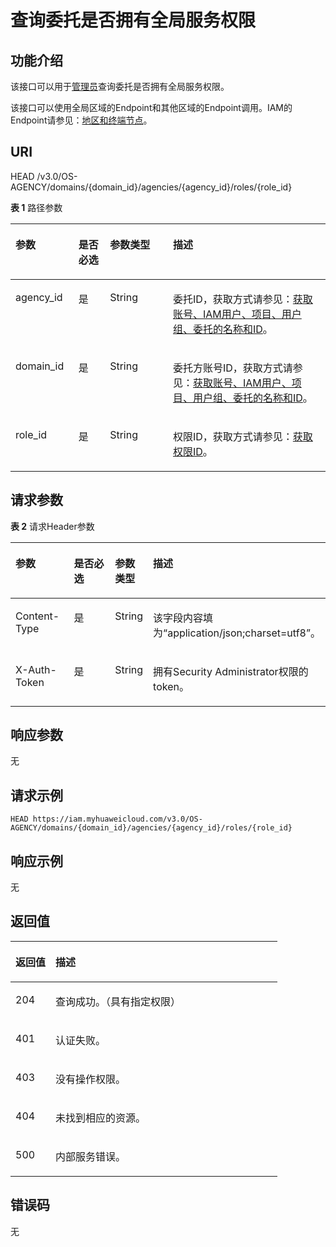 # 查询委托是否拥有全局服务权限<a name="iam_12_0010"></a>

## 功能介绍<a name="zh-cn_topic_0222594363_section3253124935512"></a>

该接口可以用于[管理员](https://support.huaweicloud.com/usermanual-iam/iam_01_0001.html)查询委托是否拥有全局服务权限。

该接口可以使用全局区域的Endpoint和其他区域的Endpoint调用。IAM的Endpoint请参见：[地区和终端节点](https://developer.huaweicloud.com/endpoint?IAM)。

## URI<a name="zh-cn_topic_0222594363_section1425524917552"></a>

HEAD /v3.0/OS-AGENCY/domains/\{domain\_id\}/agencies/\{agency\_id\}/roles/\{role\_id\}

**表 1**  路径参数

<a name="zh-cn_topic_0222594363_table425744955517"></a>
<table><thead align="left"><tr id="zh-cn_topic_0222594363_row72566492559"><th class="cellrowborder" valign="top" width="20%" id="mcps1.2.5.1.1"><p id="zh-cn_topic_0222594363_p22571249115510"><a name="zh-cn_topic_0222594363_p22571249115510"></a><a name="zh-cn_topic_0222594363_p22571249115510"></a>参数</p>
</th>
<th class="cellrowborder" valign="top" width="10%" id="mcps1.2.5.1.2"><p id="zh-cn_topic_0222594363_p1225824955512"><a name="zh-cn_topic_0222594363_p1225824955512"></a><a name="zh-cn_topic_0222594363_p1225824955512"></a>是否必选</p>
</th>
<th class="cellrowborder" valign="top" width="20%" id="mcps1.2.5.1.3"><p id="zh-cn_topic_0222594363_p10258184995520"><a name="zh-cn_topic_0222594363_p10258184995520"></a><a name="zh-cn_topic_0222594363_p10258184995520"></a>参数类型</p>
</th>
<th class="cellrowborder" valign="top" width="50%" id="mcps1.2.5.1.4"><p id="zh-cn_topic_0222594363_p17259164911554"><a name="zh-cn_topic_0222594363_p17259164911554"></a><a name="zh-cn_topic_0222594363_p17259164911554"></a>描述</p>
</th>
</tr>
</thead>
<tbody><tr id="zh-cn_topic_0222594363_row8257649185512"><td class="cellrowborder" valign="top" width="20%" headers="mcps1.2.5.1.1 "><p id="zh-cn_topic_0222594363_p825919491557"><a name="zh-cn_topic_0222594363_p825919491557"></a><a name="zh-cn_topic_0222594363_p825919491557"></a>agency_id</p>
</td>
<td class="cellrowborder" valign="top" width="10%" headers="mcps1.2.5.1.2 "><p id="zh-cn_topic_0222594363_p62592494559"><a name="zh-cn_topic_0222594363_p62592494559"></a><a name="zh-cn_topic_0222594363_p62592494559"></a>是</p>
</td>
<td class="cellrowborder" valign="top" width="20%" headers="mcps1.2.5.1.3 "><p id="zh-cn_topic_0222594363_p4260249155518"><a name="zh-cn_topic_0222594363_p4260249155518"></a><a name="zh-cn_topic_0222594363_p4260249155518"></a>String</p>
</td>
<td class="cellrowborder" valign="top" width="50%" headers="mcps1.2.5.1.4 "><p id="zh-cn_topic_0222594363_p172607498550"><a name="zh-cn_topic_0222594363_p172607498550"></a><a name="zh-cn_topic_0222594363_p172607498550"></a>委托ID，获取方式请参见：<a href="获取账号-IAM用户-项目-用户组-委托的名称和ID.md">获取账号、IAM用户、项目、用户组、委托的名称和ID</a>。</p>
</td>
</tr>
<tr id="zh-cn_topic_0222594363_row1425734955517"><td class="cellrowborder" valign="top" width="20%" headers="mcps1.2.5.1.1 "><p id="zh-cn_topic_0222594363_p226154995516"><a name="zh-cn_topic_0222594363_p226154995516"></a><a name="zh-cn_topic_0222594363_p226154995516"></a>domain_id</p>
</td>
<td class="cellrowborder" valign="top" width="10%" headers="mcps1.2.5.1.2 "><p id="zh-cn_topic_0222594363_p7261149125518"><a name="zh-cn_topic_0222594363_p7261149125518"></a><a name="zh-cn_topic_0222594363_p7261149125518"></a>是</p>
</td>
<td class="cellrowborder" valign="top" width="20%" headers="mcps1.2.5.1.3 "><p id="zh-cn_topic_0222594363_p6262349195517"><a name="zh-cn_topic_0222594363_p6262349195517"></a><a name="zh-cn_topic_0222594363_p6262349195517"></a>String</p>
</td>
<td class="cellrowborder" valign="top" width="50%" headers="mcps1.2.5.1.4 "><p id="zh-cn_topic_0222594363_p72628496556"><a name="zh-cn_topic_0222594363_p72628496556"></a><a name="zh-cn_topic_0222594363_p72628496556"></a>委托方账号ID，获取方式请参见：<a href="获取账号-IAM用户-项目-用户组-委托的名称和ID.md">获取账号、IAM用户、项目、用户组、委托的名称和ID</a>。</p>
</td>
</tr>
<tr id="zh-cn_topic_0222594363_row152571849135512"><td class="cellrowborder" valign="top" width="20%" headers="mcps1.2.5.1.1 "><p id="zh-cn_topic_0222594363_p16262114913556"><a name="zh-cn_topic_0222594363_p16262114913556"></a><a name="zh-cn_topic_0222594363_p16262114913556"></a>role_id</p>
</td>
<td class="cellrowborder" valign="top" width="10%" headers="mcps1.2.5.1.2 "><p id="zh-cn_topic_0222594363_p626318498553"><a name="zh-cn_topic_0222594363_p626318498553"></a><a name="zh-cn_topic_0222594363_p626318498553"></a>是</p>
</td>
<td class="cellrowborder" valign="top" width="20%" headers="mcps1.2.5.1.3 "><p id="zh-cn_topic_0222594363_p12263144935516"><a name="zh-cn_topic_0222594363_p12263144935516"></a><a name="zh-cn_topic_0222594363_p12263144935516"></a>String</p>
</td>
<td class="cellrowborder" valign="top" width="50%" headers="mcps1.2.5.1.4 "><p id="zh-cn_topic_0222594363_p17264154995520"><a name="zh-cn_topic_0222594363_p17264154995520"></a><a name="zh-cn_topic_0222594363_p17264154995520"></a>权限ID，获取方式请参见：<a href="查询权限列表.md">获取权限ID</a>。</p>
</td>
</tr>
</tbody>
</table>

## 请求参数<a name="zh-cn_topic_0222594363_section1264649195516"></a>

**表 2**  请求Header参数

<a name="zh-cn_topic_0222594363_HeaderParameter"></a>
<table><thead align="left"><tr id="zh-cn_topic_0222594363_row1026694935518"><th class="cellrowborder" valign="top" width="20%" id="mcps1.2.5.1.1"><p id="zh-cn_topic_0222594363_p22672494555"><a name="zh-cn_topic_0222594363_p22672494555"></a><a name="zh-cn_topic_0222594363_p22672494555"></a>参数</p>
</th>
<th class="cellrowborder" valign="top" width="20%" id="mcps1.2.5.1.2"><p id="zh-cn_topic_0222594363_p9267649175519"><a name="zh-cn_topic_0222594363_p9267649175519"></a><a name="zh-cn_topic_0222594363_p9267649175519"></a>是否必选</p>
</th>
<th class="cellrowborder" valign="top" width="10%" id="mcps1.2.5.1.3"><p id="zh-cn_topic_0222594363_p14268104965513"><a name="zh-cn_topic_0222594363_p14268104965513"></a><a name="zh-cn_topic_0222594363_p14268104965513"></a>参数类型</p>
</th>
<th class="cellrowborder" valign="top" width="50%" id="mcps1.2.5.1.4"><p id="zh-cn_topic_0222594363_p2268104935519"><a name="zh-cn_topic_0222594363_p2268104935519"></a><a name="zh-cn_topic_0222594363_p2268104935519"></a>描述</p>
</th>
</tr>
</thead>
<tbody><tr id="zh-cn_topic_0222594363_row1126615498554"><td class="cellrowborder" valign="top" width="20%" headers="mcps1.2.5.1.1 "><p id="zh-cn_topic_0222594363_p172694493556"><a name="zh-cn_topic_0222594363_p172694493556"></a><a name="zh-cn_topic_0222594363_p172694493556"></a>Content-Type</p>
</td>
<td class="cellrowborder" valign="top" width="20%" headers="mcps1.2.5.1.2 "><p id="zh-cn_topic_0222594363_p5270649135520"><a name="zh-cn_topic_0222594363_p5270649135520"></a><a name="zh-cn_topic_0222594363_p5270649135520"></a>是</p>
</td>
<td class="cellrowborder" valign="top" width="10%" headers="mcps1.2.5.1.3 "><p id="zh-cn_topic_0222594363_p1427054912556"><a name="zh-cn_topic_0222594363_p1427054912556"></a><a name="zh-cn_topic_0222594363_p1427054912556"></a>String</p>
</td>
<td class="cellrowborder" valign="top" width="50%" headers="mcps1.2.5.1.4 "><p id="zh-cn_topic_0222594363_p027034905516"><a name="zh-cn_topic_0222594363_p027034905516"></a><a name="zh-cn_topic_0222594363_p027034905516"></a>该字段内容填为“application/json;charset=utf8”。</p>
</td>
</tr>
<tr id="zh-cn_topic_0222594363_row122661849185510"><td class="cellrowborder" valign="top" width="20%" headers="mcps1.2.5.1.1 "><p id="zh-cn_topic_0222594363_p427110496558"><a name="zh-cn_topic_0222594363_p427110496558"></a><a name="zh-cn_topic_0222594363_p427110496558"></a>X-Auth-Token</p>
</td>
<td class="cellrowborder" valign="top" width="20%" headers="mcps1.2.5.1.2 "><p id="zh-cn_topic_0222594363_p1327204915518"><a name="zh-cn_topic_0222594363_p1327204915518"></a><a name="zh-cn_topic_0222594363_p1327204915518"></a>是</p>
</td>
<td class="cellrowborder" valign="top" width="10%" headers="mcps1.2.5.1.3 "><p id="zh-cn_topic_0222594363_p427254985511"><a name="zh-cn_topic_0222594363_p427254985511"></a><a name="zh-cn_topic_0222594363_p427254985511"></a>String</p>
</td>
<td class="cellrowborder" valign="top" width="50%" headers="mcps1.2.5.1.4 "><p id="zh-cn_topic_0222594363_p1273114910555"><a name="zh-cn_topic_0222594363_p1273114910555"></a><a name="zh-cn_topic_0222594363_p1273114910555"></a>拥有Security Administrator权限的token。</p>
</td>
</tr>
</tbody>
</table>

## 响应参数<a name="zh-cn_topic_0222594363_section172731549185516"></a>

无

## 请求示例<a name="zh-cn_topic_0222594363_section3274194945515"></a>

```
HEAD https://iam.myhuaweicloud.com/v3.0/OS-AGENCY/domains/{domain_id}/agencies/{agency_id}/roles/{role_id}
```

## 响应示例<a name="zh-cn_topic_0222594363_section6277849165517"></a>

无

## 返回值<a name="zh-cn_topic_0222594363_section1727819499551"></a>

<a name="zh-cn_topic_0222594363_table1488"></a>
<table><thead align="left"><tr id="zh-cn_topic_0222594363_row14278114918552"><th class="cellrowborder" valign="top" width="15%" id="mcps1.1.3.1.1"><p id="zh-cn_topic_0222594363_p17279154935511"><a name="zh-cn_topic_0222594363_p17279154935511"></a><a name="zh-cn_topic_0222594363_p17279154935511"></a>返回值</p>
</th>
<th class="cellrowborder" valign="top" width="85%" id="mcps1.1.3.1.2"><p id="zh-cn_topic_0222594363_p72791049175519"><a name="zh-cn_topic_0222594363_p72791049175519"></a><a name="zh-cn_topic_0222594363_p72791049175519"></a>描述</p>
</th>
</tr>
</thead>
<tbody><tr id="zh-cn_topic_0222594363_row2278134955511"><td class="cellrowborder" valign="top" width="15%" headers="mcps1.1.3.1.1 "><p id="zh-cn_topic_0222594363_p6280549105520"><a name="zh-cn_topic_0222594363_p6280549105520"></a><a name="zh-cn_topic_0222594363_p6280549105520"></a>204</p>
</td>
<td class="cellrowborder" valign="top" width="85%" headers="mcps1.1.3.1.2 "><p id="zh-cn_topic_0222594363_p32801449155513"><a name="zh-cn_topic_0222594363_p32801449155513"></a><a name="zh-cn_topic_0222594363_p32801449155513"></a>查询成功。（具有指定权限）</p>
</td>
</tr>
<tr id="zh-cn_topic_0222594363_row1227884916554"><td class="cellrowborder" valign="top" width="15%" headers="mcps1.1.3.1.1 "><p id="zh-cn_topic_0222594363_p4281114919554"><a name="zh-cn_topic_0222594363_p4281114919554"></a><a name="zh-cn_topic_0222594363_p4281114919554"></a>401</p>
</td>
<td class="cellrowborder" valign="top" width="85%" headers="mcps1.1.3.1.2 "><p id="zh-cn_topic_0222594363_p728144975516"><a name="zh-cn_topic_0222594363_p728144975516"></a><a name="zh-cn_topic_0222594363_p728144975516"></a>认证失败。</p>
</td>
</tr>
<tr id="zh-cn_topic_0222594363_row427812494554"><td class="cellrowborder" valign="top" width="15%" headers="mcps1.1.3.1.1 "><p id="zh-cn_topic_0222594363_p1728114912554"><a name="zh-cn_topic_0222594363_p1728114912554"></a><a name="zh-cn_topic_0222594363_p1728114912554"></a>403</p>
</td>
<td class="cellrowborder" valign="top" width="85%" headers="mcps1.1.3.1.2 "><p id="zh-cn_topic_0222594363_p132822049135510"><a name="zh-cn_topic_0222594363_p132822049135510"></a><a name="zh-cn_topic_0222594363_p132822049135510"></a>没有操作权限。</p>
</td>
</tr>
<tr id="zh-cn_topic_0222594363_row427854965518"><td class="cellrowborder" valign="top" width="15%" headers="mcps1.1.3.1.1 "><p id="zh-cn_topic_0222594363_p328216494551"><a name="zh-cn_topic_0222594363_p328216494551"></a><a name="zh-cn_topic_0222594363_p328216494551"></a>404</p>
</td>
<td class="cellrowborder" valign="top" width="85%" headers="mcps1.1.3.1.2 "><p id="zh-cn_topic_0222594363_p1228317495557"><a name="zh-cn_topic_0222594363_p1228317495557"></a><a name="zh-cn_topic_0222594363_p1228317495557"></a>未找到相应的资源。</p>
</td>
</tr>
<tr id="zh-cn_topic_0222594363_row82791849155513"><td class="cellrowborder" valign="top" width="15%" headers="mcps1.1.3.1.1 "><p id="zh-cn_topic_0222594363_p132831249105514"><a name="zh-cn_topic_0222594363_p132831249105514"></a><a name="zh-cn_topic_0222594363_p132831249105514"></a>500</p>
</td>
<td class="cellrowborder" valign="top" width="85%" headers="mcps1.1.3.1.2 "><p id="zh-cn_topic_0222594363_p428334916553"><a name="zh-cn_topic_0222594363_p428334916553"></a><a name="zh-cn_topic_0222594363_p428334916553"></a>内部服务错误。</p>
</td>
</tr>
</tbody>
</table>

## 错误码<a name="zh-cn_topic_0222594363_section162841649115515"></a>

无

